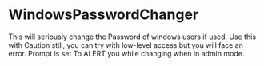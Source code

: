 # WindowsPasswordChanger
This will seriously change the Password of windows users if used. Use this with Caution still, you can try with low-level access but you will face an error. Prompt is set To ALERT you while changing when in admin mode.
